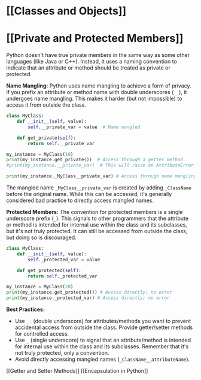 # [[Classes and Objects]]
# [[Private and Protected Members]] 
Python doesn't have true private members in the same way as some other languages (like Java or C++).  Instead, it uses a naming convention to indicate that an attribute or method should be treated as private or protected.

**Name Mangling:**  Python uses name mangling to achieve a form of privacy.  If you prefix an attribute or method name with double underscores (`__`),  it undergoes name mangling. This makes it harder (but not impossible) to access it from outside the class.

```python
class MyClass:
    def __init__(self, value):
        self.__private_var = value  # Name mangled

    def get_private(self):
        return self.__private_var

my_instance = MyClass(10)
print(my_instance.get_private())  # Access through a getter method.
#print(my_instance.__private_var)  # This will raise an AttributeError (most likely)

print(my_instance._MyClass__private_var) # Access through name mangling (avoid this!)
```

The mangled name `_MyClass__private_var` is created by adding `_ClassName` before the original name.  While this can be accessed, it's generally considered bad practice to directly access mangled names.

**Protected Members:**  The convention for protected members is a single underscore prefix (`_`).  This signals to other programmers that the attribute or method is intended for internal use within the class and its subclasses, but it's not truly protected.  It can still be accessed from outside the class, but doing so is discouraged.


```python
class MyClass:
    def __init__(self, value):
        self._protected_var = value

    def get_protected(self):
        return self._protected_var

my_instance = MyClass(20)
print(my_instance.get_protected()) # Access directly; no error
print(my_instance._protected_var) # Access directly; no error
```

**Best Practices:**

* Use `__` (double underscore) for attributes/methods you want to prevent accidental access from outside the class.  Provide getter/setter methods for controlled access.
* Use `_` (single underscore) to signal that an attribute/method is intended for internal use within the class and its subclasses.  Remember that it's not truly protected, only a convention.
* Avoid directly accessing mangled names (`_ClassName__attributeName`).

[[Getter and Setter Methods]]
[[Encapsulation in Python]]

